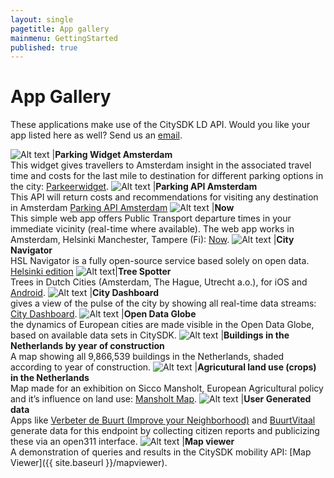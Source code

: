 ```yaml
---
layout: single
pagetitle: App gallery
mainmenu: GettingStarted
published: true
---
```


# App Gallery
These applications make use of the CitySDK LD API. Would you like your app listed here as well? Send us an [email](mailto:citysdk@waag.org).

![Alt text](http://dev.citysdk.waag.org//img/waag-small.png) |**Parking Widget Amsterdam**<br/>This widget gives travellers to Amsterdam insight in the associated travel time and costs for the last mile to destination for different parking options in the city: [Parkeerwidget](http://parkeerwidget.yume.nl/widget/).
![Alt text](http://dev.citysdk.waag.org//img/europa.png) |**Parking API Amsterdam**<br/> This API will return costs and recommendations for visiting any destination in Amsterdam [Parking API Amsterdam](http://divvapi.parkshark.nl/)
![Alt text](http://dev.citysdk.waag.org//img/europa.png) |**Now**<br/>This simple web app offers Public Transport departure times in your immediate vicinity (real-time where available). The web app works in Amsterdam, Helsinki Manchester, Tampere (Fi): [Now](http://citysdk.waag.org/now/).
![Alt text](http://dev.citysdk.waag.org//img/europa.png) |**City Navigator**<br/> HSL Navigator is a fully open-source service based solely on open data. [Helsinki edition](http://dev.hsl.fi/navigator-proto/)
![Alt text](http://dev.citysdk.waag.org//img/europa.png)|**Tree Spotter**<br/> Trees in Dutch Cities (Amsterdam, The Hague, Utrecht a.o.), for iOS and [Android](https://play.google.com/store/apps/details?id=nl.twocoolmonkeys.opendata.bomenspotter.amsterdam).
![Alt text](http://dev.citysdk.waag.org//img/europa.png) |**City Dashboard**<br/> gives a view of the pulse of the city by showing all real-time data streams: [City Dashboard](http://citydashboard.waag.org/).
![Alt text](http://dev.citysdk.waag.org//img/europa.png) |**Open Data Globe**<br/> the dynamics of European cities are made visible in the Open Data Globe, based on available data sets in CitySDK. 
![Alt text](http://dev.citysdk.waag.org//img/europa.png) |**Buildings in the Netherlands by year of construction**<br/>A map showing all 9,866,539 buildings in the Netherlands, shaded according to year of construction.
![Alt text](http://dev.citysdk.waag.org//img/europa.png) |**Agricutural land use (crops) in the Netherlands** <br/>Map made for an exhibition on Sicco Mansholt, European Agricultural policy and it’s influence on land use: [Mansholt Map](http://waagsociety.github.io/mansholt/).
![Alt text](http://dev.citysdk.waag.org//img/europa.png) |**User Generated data** <br/>Apps like [Verbeter de Buurt (Improve your Neighborhood)](http://www.verbeterdebuurt.nl/)  and [BuurtVitaal](http://www.buurtvitaal.nl) generate data for this endpoint by collecting citizen reports and publicizing these via an open311 interface.
![Alt text](http://dev.citysdk.waag.org//img/citysdk-small.png) |**Map viewer**<br/>A demonstration of queries and results in the CitySDK mobility API: [Map Viewer]({{ site.baseurl }}/mapviewer).